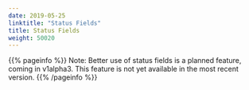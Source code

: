 ```yaml
---
date: 2019-05-25
linktitle: "Status Fields"
title: Status Fields
weight: 50020
---
```


{{% pageinfo %}}
Note: Better use of status fields is a planned feature, coming in v1alpha3. This feature is not yet available in the most recent version.
{{% /pageinfo %}}
